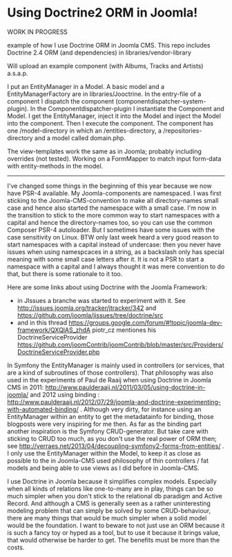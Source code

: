 Using Doctrine2 ORM in Joomla!
===

WORK IN PROGRESS

example of how I use Doctrine ORM in Joomla CMS. This repo
includes Doctrine 2.4 ORM (and dependencies) in libraries/vendor-library

Will upload an example component (with Albums, Tracks and Artists) a.s.a.p.

I put an EntityManager in a Model.
A basic model and a EntityManagerFactory are in libraries/Jooctrine.
In the entry-file of a component I dispatch the component (componentdispatcher-system-plugin).
In the Componentdispatcher-plugin I instantiate the Component and Model. I get the EntityManager,
inject it into the Model and inject the Model into the component. Then I execute the component. The component has one
/model-directory in which an /entities-directory, a /repositories-directory and a model called domain.php.

The view-templates work the same as in Joomla; probably including overrides (not tested). Working on a FormMapper to match
input form-data with entity-methods in the model.

------

I've changed some things in the beginning of this year because we now have PSR-4 available. My Joomla-components are namespaced. I was first sticking to the Joomla-CMS-convention to make all directory-names small case and hence also started the namespace with a small case. I'm now in the transition to stick to the more common way to start namespaces with a capital and hence the directory-names too, so you can use the common Composer PSR-4 autoloader. But I sometimes have some issues with the case sensitivity on Linux. BTW only last week heard a very good reason to start namespaces with a capital instead of undercase: then you never have issues when using namespcaces in a string, as a backslash only has special meaning with some small case letters after it. It is not a PSR to start a namespace with a capital and I always thought it was mere convention to do that, but there is some rationale to it too.

Here are some links about using Doctrine with the Joomla Framework:
* in JIssues a branche was started to experiment with it. See http://issues.joomla.org/tracker/jtracker/342 and https://github.com/joomla/jissues/tree/doctrine/src
* and in this thread https://groups.google.com/forum/#!topic/joomla-dev-framework/QXQlAS_zhdA piotr_cz mentiones his DoctrineServiceProvider https://github.com/joomContrib/joomContrib/blob/master/src/Providers/DoctrineServiceProvider.php

In Symfony the EntityManager is mainly used  in controllers (or services, that are a kind of subroutines of those controllers). That philosophy was also used in the experiments of Paul de Raaij when using Doctrine in Joomla CMS in 2011: http://www.paulderaaij.nl/2011/03/05/using-doctrine-in-joomla/ and 2012 using binding : http://www.paulderaaij.nl/2012/07/29/joomla-and-doctrine-experimenting-with-automated-binding/ . Although very dirty, for instance using an EntityManager within an entity to get the metadatainfo for binding, those blogposts were very inspiring for me then. As far as the binding part another inspiration is the Symfony CRUD-generator. But take care with sticking to CRUD too much, as you don't use the real power of ORM then; see http://verraes.net/2013/04/decoupling-symfony2-forms-from-entities/ .  I only use the EntityManager within the Model, to keep it as close as possible to the in Joomla-CMS used philosophy of thin controllers / fat models and being able to use views as I did before in Joomla-CMS.

I use Doctrine in Joomla because it simplifies complex models. Especially when all kinds of relations like one-to-many are in play, things can be so much simpler when you don't stick to the relational db paradigm and Active Record. And although a CMS is generally seen as a rather uninteresting modeling problem that can simply be solved by some CRUD-behaviour, there are many things that would be much simpler when a solid model would be the foundation. I want to beware to not just use an ORM because it is such a fancy toy or hyped as a tool, but to use it because it brings value, that would otherwise be harder to get. The benefits must be more than the costs.




